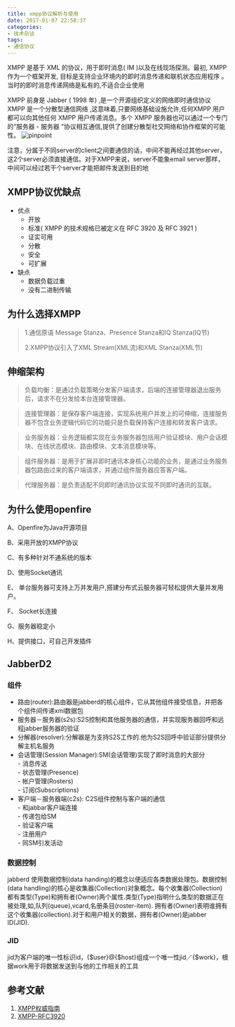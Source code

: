 ```yaml
---
title: xmpp协议解析与使用
date: 2017-01-07 22:58:37
categories:
- 技术杂谈
tags:
- 通信协议
---
```

XMPP 是基于 XML 的协议，用于即时消息( IM )以及在线现场探测。最初, XMPP 作为一个框架开发, 目标是支持企业环境内的即时消息传递和联机状态应用程序 。当时的即时消息传递网络是私有的,不适合企业使用

XMPP 前身是 Jabber ( 1998 年) ,是一个开源组织定义的网络即时通信协议XMPP 是一个分散型通信网络 ,这意味着,只要网络基础设施允许,任何XMPP 用户都可以向其他任何 XMPP 用户传递消息。多个 XMPP 服务器也可以通过一个专门的“服务器 - 服务器 "协议相互通信,提供了创建分散型社交网络和协作框架的可能性。
![pinpoint](http://7xkrul.com1.z1.glb.clouddn.com/XMPP%E6%9E%B6%E6%9E%84.png "图1 xmpp通用框架")
<!-- more -->
注意，分属于不同server的client之间要通信的话，中间不能再经过其他server，这2个server必须直接通信。对于XMPP来说，server不能象email server那样，中间可以经过若干个server才能把邮件发送到目的地
## XMPP协议优缺点
- 优点 
   - 开放 
   - 标准( XMPP 的技术规格已被定义在 RFC 3920 及 RFC 3921 ) 
   - 证实可用 
   - 分散 
   - 安全 
   - 可扩展 
- 缺点 
   - 数据负载过重 
   - 没有二进制传输

## 为什么选择XMPP
>1.通信原语  Message Stanza、Presence Stanza和IQ Stanza(IQ节)
>
>2.XMPP协议引入了XML Stream(XML流)和XML Stanza(XML节)
>
>

## 伸缩架构
> 负载均衡：是通过负载策略分发客户端请求，后端的连接管理器退出服务后，请求不在分发给本台连接管理器。

> 连接管理器：是保存客户端连接，实现系统用户并发上的可伸缩，连接服务器不包含业务逻辑代码它的功能只是负载保持客户连接和转发客户请求。

>业务服务器：业务逻辑都实现在业务服务器包括用户验证模块、用户会话模块、在线状态模块、路由模块、文本消息模块等。

>组件服务器：是用于扩展非即时通讯本身核心功能的业务，是通过业务服务器包路由过来的客户端请求，并通过组件服务器应答客户端。

>代理服务器：是负责适配不同即时通讯协议实现不同即时通讯的互联。

## 为什么使用openfire
A、Openfire为Java开源项目

B、采用开放的XMPP协议

C、有多种针对不通系统的版本

D、使用Socket通讯

E、 单台服务器可支持上万并发用户,搭建分布式云服务器可轻松提供大量并发用户。

F、 Socket长连接

G、服务器稳定小

H、提供接口，可自己开发插件 

## JabberD2

### 组件

- 路由(router):路由器是jabberd的核心组件，它从其他组件接受信息，并把各个组件间传递xml数据包
- 服务器－服务器(s2s):S2S控制和其他服务器的通信，并实现服务器回呼和远程jabber服务器的验证
- 分解器(resolver):分解器是为支持S2S工作的.他为S2S回呼中验证部分提供分解主机名服务
- 会话管理(Session Manager):SM(会话管理)实现了即时消息的大部分  
      - 消息传送  
      - 状态管理(Presence)  
      - 帐户管理(Rosters)  
      - 订阅(Subscriptions)  
- 客户端－服务器端(c2s): C2S组件控制与客户端的通信  
      - 和jabbar客户端连接  
      - 传递包给SM  
      - 验证客户端  
      - 注册用户  
      - 同SM引发活动  

### 数据控制
jabberd 使用数据控制(data handing)的概念以便适应各类数据处理包。数据控制(data handling)的核心是收集器(Collection)对象概念。每个收集器(Collection)都有类型(Type)和拥有者(Owner)两个属性.类型(Type)指明什么类型的数据正在被处理,如,队列(queue),vcard,名册条目(roster-item). 拥有者(Owner)表明谁拥有这个收集器(collection).对于和用户相关的数据，拥有者(Owner)是jabber ID(JID).

### JID
jid为客户端的唯一性标识id，{$user}@{$host}组成一个唯一性jid／{$work}，根据work用于将数据发送到与他的工作相关的工具

## 参考文献
1. [XMPP权威指南](http://wiki.jabbercn.org/%E9%A6%96%E9%A1%B5)
2. [XMPP-RFC3920](http://wiki.jabbercn.org/RFC3920)

